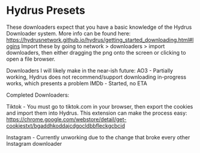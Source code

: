 # Hydrus Presets
These downloaders expect that you have a basic knowledge of the Hydrus Downloader system. More info can be found here: https://hydrusnetwork.github.io/hydrus/getting_started_downloading.html#logins
Import these by going to network > downloaders > import downloaders, then either dragging the png onto the screen or clicking to open a file browser.

Downloaders I will likely make in the near-ish future:
AO3 - Partially working, Hydrus does not recommend/support downloading in-progress works, which presents a problem
IMDb - Started, no ETA


Completed Downloaders:

Tiktok - You must go to tiktok.com in your browser, then export the cookies and import them into Hydrus. This extension can make the process easy: https://chrome.google.com/webstore/detail/get-cookiestxt/bgaddhkoddajcdgocldbbfleckgcbcid

Instagram - Currently unworking due to the change that broke every other Instagram downloader
